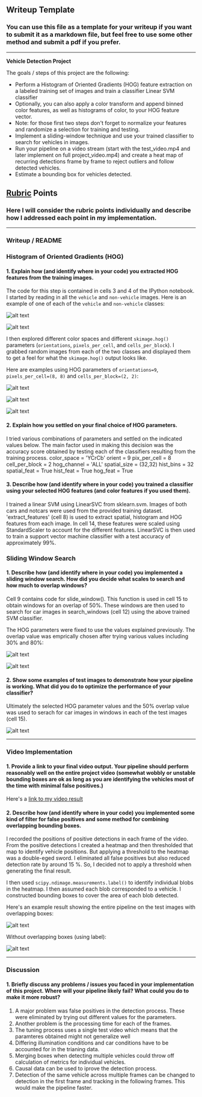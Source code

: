 ## Writeup Template
### You can use this file as a template for your writeup if you want to submit it as a markdown file, but feel free to use some other method and submit a pdf if you prefer.

---

**Vehicle Detection Project**

The goals / steps of this project are the following:

* Perform a Histogram of Oriented Gradients (HOG) feature extraction on a labeled training set of images and train a classifier Linear SVM classifier
* Optionally, you can also apply a color transform and append binned color features, as well as histograms of color, to your HOG feature vector. 
* Note: for those first two steps don't forget to normalize your features and randomize a selection for training and testing.
* Implement a sliding-window technique and use your trained classifier to search for vehicles in images.
* Run your pipeline on a video stream (start with the test_video.mp4 and later implement on full project_video.mp4) and create a heat map of recurring detections frame by frame to reject outliers and follow detected vehicles.
* Estimate a bounding box for vehicles detected.

[//]: # (Image References)
[image1a]: ./output_images/car.png
[image1b]: ./output_images/notcar.png
[image2a]: ./output_images/car_notcar_hog.PNG
[image2b]: ./output_images/car_notcar_hog2.PNG
[image2c]: ./output_images/car_notcar_hog3.PNG
[image3a]: ./output_images/sliding_window_overlap_0_3.PNG
[image3b]: ./output_images/sliding_window_overlap_0_8.PNG
[image4]: ./output_images/sliding_window.PNG
[image5a]: ./output_images/pipeline_overlapping.png
[image5b]: ./output_images/pipeline_No_overlapping.png
[video1]: ./project_video_output.mp4

## [Rubric](https://review.udacity.com/#!/rubrics/513/view) Points
### Here I will consider the rubric points individually and describe how I addressed each point in my implementation.  

---
### Writeup / README

### Histogram of Oriented Gradients (HOG)

#### 1. Explain how (and identify where in your code) you extracted HOG features from the training images.

The code for this step is contained in cells 3 and 4 of the IPython notebook. I started by reading in all the `vehicle` and `non-vehicle` images.  Here is an example of one of each of the `vehicle` and `non-vehicle` classes:

![alt text][image1a]

![alt text][image1b]

I then explored different color spaces and different `skimage.hog()` parameters (`orientations`, `pixels_per_cell`, and `cells_per_block`).  I grabbed random images from each of the two classes and displayed them to get a feel for what the `skimage.hog()` output looks like.

Here are examples using HOG parameters of `orientations=9`, `pixels_per_cell=(8, 8)` and `cells_per_block=(2, 2)`:


![alt text][image2a]

![alt text][image2b]

![alt text][image2c]


#### 2. Explain how you settled on your final choice of HOG parameters.

I tried various combinations of parameters and settled on the indicated values below. The main factor used in making this decision was the accuracy score obtained by testing each of the classifiers resulting from the training process.
color_space = 'YCrCb'
orient = 9
pix_per_cell = 8
cell_per_block = 2
hog_channel = 'ALL'
spatial_size = (32,32)
hist_bins = 32
spatial_feat = True
hist_feat = True
hog_feat = True

#### 3. Describe how (and identify where in your code) you trained a classifier using your selected HOG features (and color features if you used them).

I trained a linear SVM using LinearSVC from sklearn.svm. Images of both cars and notcars were used from the provided training dataset.
'extract_features' (cell 8) is used to extract spatial, histogram and HOG features from each image.
In cell 14, these features were scaled using StandardScaler to account for the different features. LinearSVC is then used to train a support vector machine classifier with a test accuracy of approximately 99%.

### Sliding Window Search

#### 1. Describe how (and identify where in your code) you implemented a sliding window search.  How did you decide what scales to search and how much to overlap windows?

Cell 9 contains code for slide_window(). This function is used in cell 15 to obtain windows for an overlap of 50%. These windows are then used to search for car images in search_windows (cell 12) using the above trained SVM classifier.

The HOG parameters were fixed to use the values explained previously. The overlap value was emprically chosen after trying various values including 30% and 80%:


![alt text][image3a]

![alt text][image3b]

#### 2. Show some examples of test images to demonstrate how your pipeline is working.  What did you do to optimize the performance of your classifier?

Ultimately the selected HOG parameter values and the 50% overlap value was used to serach for car images in windows in each of the test images (cell 15). 

![alt text][image4]

---

### Video Implementation

#### 1. Provide a link to your final video output.  Your pipeline should perform reasonably well on the entire project video (somewhat wobbly or unstable bounding boxes are ok as long as you are identifying the vehicles most of the time with minimal false positives.)
Here's a [link to my video result](./project_video_output.mp4)


#### 2. Describe how (and identify where in your code) you implemented some kind of filter for false positives and some method for combining overlapping bounding boxes.

I recorded the positions of positive detections in each frame of the video.  From the positive detections I created a heatmap and then thresholded that map to identify vehicle positions. But applying a threshold to the heatmap was a double-eged sword. I eliminated all  false positives but also reduced detection rate by around 15 %. So, I decided not to apply a threshold when generating the final result. 

I then used `scipy.ndimage.measurements.label()` to identify individual blobs in the heatmap.  I then assumed each blob corresponded to a vehicle.  I constructed bounding boxes to cover the area of each blob detected.  

Here's an example result showing the entire pipeline on the test images with overlapping boxes:

![alt text][image5a]

Without overlapping boxes (using label):

![alt text][image5b]

---

### Discussion

#### 1. Briefly discuss any problems / issues you faced in your implementation of this project.  Where will your pipeline likely fail?  What could you do to make it more robust?

1. A major problem was false positives in the detection process. These were eliminated by trying out different values for the parameters.
2. Another problem is the processing time for each of the frames. 
3. The tuning process uses a single test video which means that the paramteres obtained might not generalize well
4. Differing illumination conditions and car conditions have to be accounted for in the trianing data.
5. Merging boxes when detecting multiple vehicles could throw off calculation of metrics for individual vehicles.
6. Causal data can be used to iprove the detection process. 
7. Detection of the same vehicle across multiple frames can be changed to detection in the first frame and tracking in the following frames. This would make the pipeline faster.



